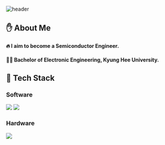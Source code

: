 <!-- ## Hi there 👋 -->

<!--
**Friday930/Friday930** is a ✨ _special_ ✨ repository because its `README.md` (this file) appears on your GitHub profile.

Here are some ideas to get you started:

- 🔭 I’m currently working on ...
- 🌱 I’m currently learning ...
- 👯 I’m looking to collaborate on ...
- 🤔 I’m looking for help with ...
- 💬 Ask me about ...
- 📫 How to reach me: ...
- 😄 Pronouns: ...
- ⚡ Fun fact: ...
-->

<!-- Header -->

![header](https://capsule-render.vercel.app/api?type=waving&color=auto&height=300&section=header&text=Good%20to%20see%20you👋&fontSize=90)

<!-- Body -->

## ✋ About Me
#### :fire: I aim to become a Semiconductor Engineer.
#### 👨‍🎓 Bachelor of Electronic Engineering, Kyung Hee University.

## 🧱 Tech Stack
### Software
<!-- C -->
<img src="https://img.shields.io/badge/C-A8B9CC?style=flat-square&logo=C&logoColor=white"/>
<!-- Python -->
<img src="https://img.shields.io/badge/Python-3776AB?style=flat-square&logo=Python&logoColor=white"/>

### Hardware
<!-- <img src="https://img.shields.io/badge/verilog-20232a.svg?style=for-the-badge&logo=verilog&logoColor=61DAFB" /> -->
<img src="https://img.shields.io/badge/verilog-20232a.svg?style=for-the-badge&logoColor=61DAFB" />

